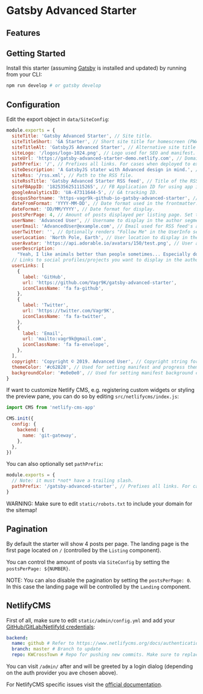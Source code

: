 # Gatsby Advanced Starter

## Features

## Getting Started

Install this starter (assuming [Gatsby](https://github.com/gatsbyjs/gatsby/) is installed and updated) by running from your CLI:

```sh
npm run develop # or gatsby develop
```

## Configuration

Edit the export object in `data/SiteConfig`:

```js
module.exports = {
  siteTitle: 'Gatsby Advanced Starter', // Site title.
  siteTitleShort: 'GA Starter', // Short site title for homescreen (PWA). Preferably should be under 12 characters to prevent truncation.
  siteTitleAlt: 'GatsbyJS Advanced Starter', // Alternative site title for SEO.
  siteLogo: '/logos/logo-1024.png', // Logo used for SEO and manifest.
  siteUrl: 'https://gatsby-advanced-starter-demo.netlify.com', // Domain of your website without pathPrefix.
  pathPrefix: '/', // Prefixes all links. For cases when deployed to example.github.io/gatsby-advanced-starter/.
  siteDescription: 'A GatsbyJS stater with Advanced design in mind.', // Website description used for RSS feeds/meta description tag.
  siteRss: '/rss.xml', // Path to the RSS file.
  siteRssTitle: 'Gatsby Advanced Starter RSS feed', // Title of the RSS feed
  siteFBAppID: '1825356251115265', // FB Application ID for using app insights
  googleAnalyticsID: 'UA-47311644-5', // GA tracking ID.
  disqusShortname: 'https-vagr9k-github-io-gatsby-advanced-starter', // Disqus shortname.
  dateFromFormat: 'YYYY-MM-DD', // Date format used in the frontmatter.
  dateFormat: 'DD/MM/YYYY', // Date format for display.
  postsPerPage: 4, // Amount of posts displayed per listing page. Set to zero to disable paging. See the "Pagination" section.
  userName: 'Advanced User', // Username to display in the author segment.
  userEmail: 'AdvancedUser@example.com', // Email used for RSS feed's author segment
  userTwitter: '', // Optionally renders "Follow Me" in the UserInfo segment.
  userLocation: 'North Pole, Earth', // User location to display in the author segment.
  userAvatar: 'https://api.adorable.io/avatars/150/test.png', // User avatar to display in the author segment.
  userDescription:
    "Yeah, I like animals better than people sometimes... Especially dogs. Dogs are the best. Every time you come home, they act like they haven't seen you in a year. And the good thing about dogs... is they got different dogs for different people.", // User description to display in the author segment.
  // Links to social profiles/projects you want to display in the author segment/navigation bar.
  userLinks: [
    {
      label: 'GitHub',
      url: 'https://github.com/Vagr9K/gatsby-advanced-starter',
      iconClassName: 'fa fa-github',
    },
    {
      label: 'Twitter',
      url: 'https://twitter.com/Vagr9K',
      iconClassName: 'fa fa-twitter',
    },
    {
      label: 'Email',
      url: 'mailto:vagr9k@gmail.com',
      iconClassName: 'fa fa-envelope',
    },
  ],
  copyright: 'Copyright © 2019. Advanced User', // Copyright string for the footer of the website and RSS feed.
  themeColor: '#c62828', // Used for setting manifest and progress theme colors.
  backgroundColor: '#e0e0e0', // Used for setting manifest background color.
}
```

If want to customize Netlify CMS, e.g. registering custom widgets or styling the preview pane, you can do so by editing `src/netlifycms/index.js`:

```js
import CMS from 'netlify-cms-app'

CMS.init({
  config: {
    backend: {
      name: 'git-gateway',
    },
  },
})
```

You can also optionally set `pathPrefix`:

```js
module.exports = {
  // Note: it must *not* have a trailing slash.
  pathPrefix: '/gatsby-advanced-starter', // Prefixes all links. For cases when deployed to example.github.io/gatsby-advanced-starter/.
}
```

WARNING: Make sure to edit `static/robots.txt` to include your domain for the sitemap!

## Pagination

By default the starter will show 4 posts per page. The landing page is the first page located on `/` (controlled by the `Listing` component).

You can control the amount of posts via `SiteConfig` by setting the `postsPerPage: ${NUMBER}`.

NOTE: You can also disable the pagination by setting the `postsPerPage: 0`. In this case the landing page will be controlled by the `Landing` component.

## NetlifyCMS

First of all, make sure to edit `static/admin/config.yml` and add your [GitHub/GitLab/NetlifyId credentials](https://www.netlifycms.org/docs/authentication-backends/):

```yml
backend:
  name: github # Refer to https://www.netlifycms.org/docs/authentication-backends/ for auth backend list and instructions
  branch: master # Branch to update
  repo: KWCrossTown # Repo for pushing new commits. Make sure to replace with your repo!
```

You can visit `/admin/` after and will be greeted by a login dialog (depending on the auth provider you ave chosen above).

For NetlifyCMS specific issues visit the [official documentation](https://www.netlifycms.org/docs/intro/).
